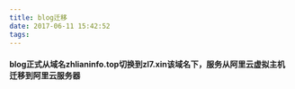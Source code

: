 ```yaml
---
title: blog迁移
date: 2017-06-11 15:42:52
tags:
---
```

#### blog正式从域名zhlianinfo.top切换到zl7.xin该域名下，服务从阿里云虚拟主机迁移到阿里云服务器
